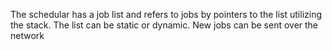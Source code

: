 The schedular has a job list and refers to jobs by pointers to the list utilizing the stack. The list can be static or dynamic. New jobs can be sent over the network
